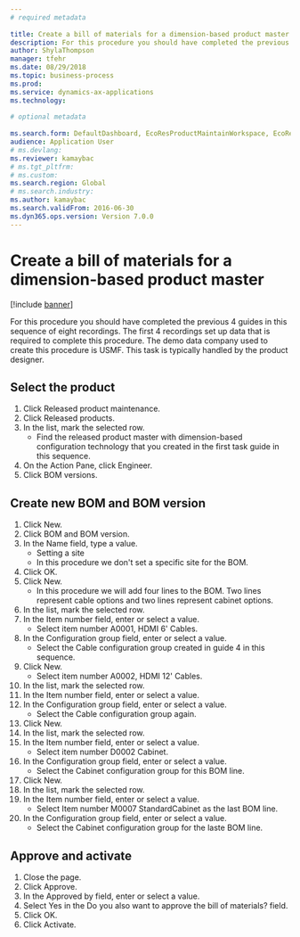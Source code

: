 ```yaml
--- 
# required metadata 
 
title: Create a bill of materials for a dimension-based product master
description: For this procedure you should have completed the previous 4 guides in this sequence of eight recordings. 
author: ShylaThompson
manager: tfehr 
ms.date: 08/29/2018
ms.topic: business-process 
ms.prod:  
ms.service: dynamics-ax-applications 
ms.technology:  
 
# optional metadata 
 
ms.search.form: DefaultDashboard, EcoResProductMaintainWorkspace, EcoResProductOpenCasesFormPart, EcoResProductDetailsExtended, BOMConsistOf, BOMTable, InventItemIdLookupSimple, HcmWorkerLookUp   
audience: Application User 
# ms.devlang:  
ms.reviewer: kamaybac
# ms.tgt_pltfrm:  
# ms.custom:  
ms.search.region: Global
# ms.search.industry: 
ms.author: kamaybac
ms.search.validFrom: 2016-06-30 
ms.dyn365.ops.version: Version 7.0.0 
---
```

# Create a bill of materials for a dimension-based product master

[!include [banner](../../includes/banner.md)]

For this procedure you should have completed the previous 4 guides in this sequence of eight recordings. The first 4 recordings set up data that is required to complete this procedure. The demo data company used to create this procedure is USMF. This task is typically handled by the product designer.


## Select the product
1. Click Released product maintenance.
2. Click Released products.
3. In the list, mark the selected row.
    * Find the released product master with dimension-based configuration technology that you created in the first task guide in this sequence.  
4. On the Action Pane, click Engineer.
5. Click BOM versions.

## Create new BOM and BOM version
1. Click New.
2. Click BOM and BOM version.
3. In the Name field, type a value.
    * Setting a site  
    * In this procedure we don't set a specific site for the BOM.  
4. Click OK.
5. Click New.
    * In this procedure we will add four lines to the BOM. Two lines represent cable options and two lines represent cabinet options.  
6. In the list, mark the selected row.
7. In the Item number field, enter or select a value.
    * Select item number A0001, HDMI 6' Cables.  
8. In the Configuration group field, enter or select a value.
    * Select the Cable configuration group created in guide 4 in this sequence.  
9. Click New.
    * Select item number A0002, HDMI 12' Cables.  
10. In the list, mark the selected row.
11. In the Item number field, enter or select a value.
12. In the Configuration group field, enter or select a value.
    * Select the Cable configuration group again.  
13. Click New.
14. In the list, mark the selected row.
15. In the Item number field, enter or select a value.
    * Select item number D0002 Cabinet.  
16. In the Configuration group field, enter or select a value.
    * Select the Cabinet configuration group for this BOM line.  
17. Click New.
18. In the list, mark the selected row.
19. In the Item number field, enter or select a value.
    * Select Item number M0007 StandardCabinet as the last BOM line.  
20. In the Configuration group field, enter or select a value.
    * Select the Cabinet configuration group for the laste BOM line.  

## Approve and activate
1. Close the page.
2. Click Approve.
3. In the Approved by field, enter or select a value.
4. Select Yes in the Do you also want to approve the bill of materials? field.
5. Click OK.
6. Click Activate.

